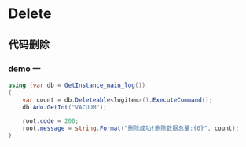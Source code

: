 # Delete

## 代码删除

### demo 一

```c#
using (var db = GetInstance_main_log())
{
    var count = db.Deleteable<logitem>().ExecuteCommand();
    db.Ado.GetInt("VACUUM");

    root.code = 200;
    root.message = string.Format("删除成功!删除数据总量:{0}", count);
}
```
